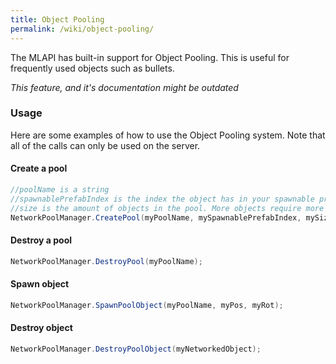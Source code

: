 ```yaml
---
title: Object Pooling
permalink: /wiki/object-pooling/
---
```



The MLAPI has built-in support for Object Pooling. This is useful for frequently used objects such as bullets.

_This feature, and it's documentation might be outdated_


### Usage
Here are some examples of how to use the Object Pooling system. Note that all of the calls can only be used on the server.
#### Create a pool
```csharp
//poolName is a string
//spawnablePrefabIndex is the index the object has in your spawnable prefab list
//size is the amount of objects in the pool. More objects require more memory and resources.
NetworkPoolManager.CreatePool(myPoolName, mySpawnablePrefabIndex, mySize);
```

#### Destroy a pool
```csharp
NetworkPoolManager.DestroyPool(myPoolName);
```
#### Spawn object
```csharp
NetworkPoolManager.SpawnPoolObject(myPoolName, myPos, myRot);
```
#### Destroy object
```csharp
NetworkPoolManager.DestroyPoolObject(myNetworkedObject);
```